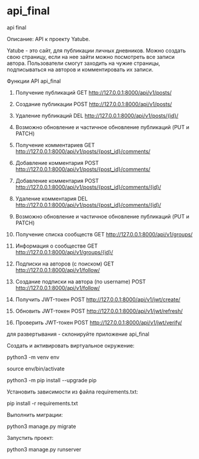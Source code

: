 # api_final
api final

Описание: API к проекту Yatube.

Yatube - это сайт, для публикации личных дневников. Можно создать свою страницу, если на нее зайти можно посмотреть все записи автора. Пользователи смогут заходить на чужие страницы, подписываться на авторов и комментировать их записи.

Функции API api_final
1. Получение публикаций GET http://127.0.0.1:8000/api/v1/posts/
2. Создание публикации POST http://127.0.0.1:8000/api/v1/posts/
3. Удаление публикаций DEL  http://127.0.0.1:8000/api/v1/posts/{id}/
4. Возможно обновление и частичное обновление публикаций (PUT и PATCH)

5. Получение комментариев GET http://127.0.0.1:8000/api/v1/posts/{post_id}/comments/
6. Добавление комментария POST http://127.0.0.1:8000/api/v1/posts/{post_id}/comments/
7. Добавление комментария POST http://127.0.0.1:8000/api/v1/posts/{post_id}/comments/{id}/
8. Удаление комментария DEL http://127.0.0.1:8000/api/v1/posts/{post_id}/comments/{id}/
9. Возможно обновление и частичное обновление публикаций (PUT и PATCH)

10. Получение списка сообществ GET http://127.0.0.1:8000/api/v1/groups/
11. Информация о сообществе GET http://127.0.0.1:8000/api/v1/groups/{id}/

12. Подписки на авторов (с поиском) GET http://127.0.0.1:8000/api/v1/follow/
13. Создание подписки на автора (по username) POST http://127.0.0.1:8000/api/v1/follow/

14. Получить JWT-токен POST http://127.0.0.1:8000/api/v1/jwt/create/
15. Обновить JWT-токен POST http://127.0.0.1:8000/api/v1/jwt/refresh/
16. Проверить JWT-токен POST http://127.0.0.1:8000/api/v1/jwt/verify/


для развертывания - склонируйте приложение api_final

Cоздать и активировать виртуальное окружение:


python3 -m venv env



source env/bin/activate



python3 -m pip install --upgrade pip


Установить зависимости из файла requirements.txt:


pip install -r requirements.txt


Выполнить миграции:


python3 manage.py migrate


Запустить проект:


python3 manage.py runserver
